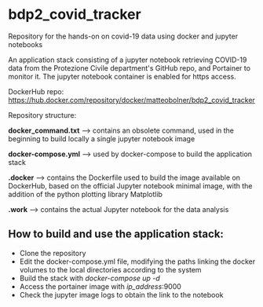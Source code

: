 # bdp2_covid_tracker
Repository for the hands-on on covid-19 data using docker and jupyter notebooks

An application stack consisting of a jupyter notebook retrieving COVID-19 data from the Protezione Civile department's GitHub repo, and Portainer to monitor it. The jupyter notebook container is enabled for https access.

DockerHub repo:
https://hub.docker.com/repository/docker/matteobolner/bdp2_covid_tracker  

Repository structure:  

**docker_command.txt** --> contains an obsolete command, used in the beginning to build locally a single jupyter notebook image  

**docker-compose.yml** --> used by docker-compose to build the application stack  

**.docker** --> contains the Dockerfile used to build the image available on DockerHub, based on the official Jupyter notebook minimal image, with the addition of the python plotting library Matplotlib

**.work** --> contains the actual Jupyter notebook for the data analysis


## How to build and use the application stack:  
- Clone the repository
- Edit the docker-compose.yml file, modifying the paths linking the docker volumes to the local directories according to the system
- Build the stack with *docker-compose up -d*
- Access the portainer image with *ip_address*:9000
- Check the jupyter image logs to obtain the link to the notebook

